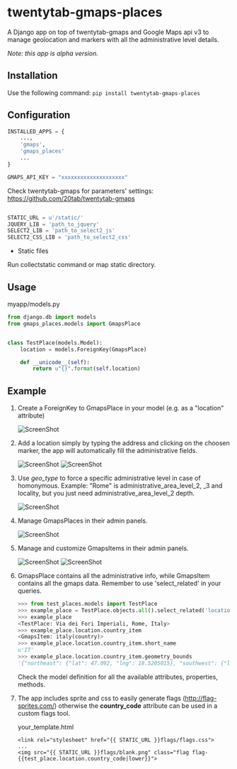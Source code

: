 twentytab-gmaps-places
=====================

A Django app on top of twentytab-gmaps and Google Maps api v3 to manage geolocation and markers with all the administrative level details.

*Note: this app is alpha version.*

## Installation

Use the following command: ```pip install twentytab-gmaps-places```

## Configuration

```py
INSTALLED_APPS = {
    ...,
    'gmaps',
    'gmaps_places'
    ...
}

GMAPS_API_KEY = "xxxxxxxxxxxxxxxxxxxx"

```

Check twentytab-gmaps for parameters' settings:
https://github.com/20tab/twentytab-gmaps

```py

STATIC_URL = u'/static/'
JQUERY_LIB = 'path_to_jquery'
SELECT2_LIB = 'path_to_select2_js'
SELECT2_CSS_LIB = 'path_to_select2_css'

```


- Static files

Run collectstatic command or map static directory.

## Usage

myapp/models.py
```py
from django.db import models
from gmaps_places.models import GmapsPlace


class TestPlace(models.Model):
    location = models.ForeignKey(GmapsPlace)

    def __unicode__(self):
        return u"{}".format(self.location)
```

## Example
1. Create a ForeignKey to GmapsPlace in your model (e.g. as a "location" attribute)

    ![ScreenShot](https://raw.github.com/20tab/twentytab-gmaps-places/master/img/screenshot1-models.png)

2. Add a location simply by typing the address and clicking on the choosen marker, the app will automatically fill the administrative fields.

    ![ScreenShot](https://raw.github.com/20tab/twentytab-gmaps-places/master/img/screenshot2-address.png)
    ![ScreenShot](https://raw.github.com/20tab/twentytab-gmaps-places/master/img/screenshot2b-address.png)

3. Use *geo_type* to force a specific administrative level in case of homonymous. Example: "Rome" is administrative_area_level_2, _3 and locality, but you just need administrative_area_level_2 depth.

    ![ScreenShot](https://raw.github.com/20tab/twentytab-gmaps-places/master/img/screenshot3-geo_type.png)

4. Manage GmapsPlaces in their admin panels.

    ![ScreenShot](https://raw.github.com/20tab/twentytab-gmaps-places/master/img/screenshot4-gmaps_places_admin.png)

5. Manage and customize GmapsItems in their admin panels.

    ![ScreenShot](https://raw.github.com/20tab/twentytab-gmaps-places/master/img/screenshot5-gmaps_items_admin.png)
    ![ScreenShot](https://raw.github.com/20tab/twentytab-gmaps-places/master/img/screenshot5b-gmaps_items_admin.png)

6. GmapsPlace contains all the administrative info, while GmapsItem contains all the gmaps data. Remember to use 'select_related' in your queries.

    ```py
    >>> from test_places.models import TestPlace
    >>> example_place = TestPlace.objects.all().select_related('location', 'location__country_item')[0]
    >>> example_place
    <TestPlace: Via dei Fori Imperiali, Rome, Italy>
    >>> example_place.location.country_item
    <GmapsItem: italy(country)>
    >>> example_place.location.country_item.short_name
    u'IT'
    >>> example_place.location.country_item.geometry_bounds
    '{"northeast": {"lat": 47.092, "lng": 18.5205015}, "southwest": {"lat": 35.4929201, "lng": 6.6267201}}'
    ```
    Check the model definition for all the available attributes, properties, methods.

7. The app includes sprite and css to easily generate flags (http://flag-sprites.com/) otherwise the **country_code** attribute can be used in a custom flags tool.

    your_template.html
    ```django
    <link rel="stylesheet" href="{{ STATIC_URL }}flags/flags.css">
    ...
    <img src="{{ STATIC_URL }}flags/blank.png" class="flag flag-{{test_place.location.country_code|lower}}">
    ```
